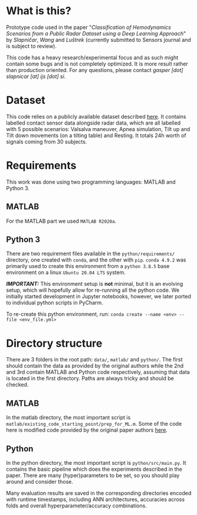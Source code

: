 # What is this?
Prototype code used in the paper "_Classification of Hemodynamics Scenarios from a Public Radar Dataset using a Deep Learning Approach_" by _Slapničar_, _Wang_ and _Luštrek_ (currently submitted to Sensors journal and is subject to review).

This code has a heavy research/experimental focus and as such might contain some bugs and is not completely optimized. It is more result rather than production oriented. For any questions, please contact _gasper [dot] slapnicar [at] ijs [dot] si_.

# Dataset
This code relies on a publicly available dataset described [here](https://www.nature.com/articles/s41597-020-00629-5). It contains labelled contact sensor data alongside radar data, which are all labelled with 5 possible scenarios: Valsalva maneuver, Apnea simulation, Tilt up and Tilt down movements (on a tilting table) and Resting. It totals 24h worth of signals coming from 30 subjects.

# Requirements
This work was done using two programming languages: MATLAB and Python 3.

## MATLAB
For the MATLAB part we used `MATLAB R2020a`.

## Python 3
There are two requirement files available in the `python/requirements/` directory, one created with `conda`, and the other with `pip`. `conda 4.9.2` was primarily used to create this environment from a `python 3.8.5` base environment on a linux `Ubuntu 20.04 LTS` system.

***IMPORTANT:*** This environment setup is **not** minimal, but it is an evolving setup, which will hopefully allow for re-running all the python code. We initially started development in Jupyter notebooks, however, we later ported to individual python scripts in PyCharm.

To re-create this python environment, run:
`conda create --name <env> --file <env_file.yml>`

# Directory structure
There are 3 folders in the root path: `data/`, `matlab/` and `python/`. The first should contain the data as provided by the original authors while the 2nd and 3rd contain MATLAB and Python code respectively, assuming that data is located in the first directory. Paths are always tricky and should be checked.

## MATLAB
In the matlab directory, the most important script is `matlab/existing_code_starting_point/prep_for_ML.m`. Some of the code here is modified code provided by the original paper authors [here](https://gitlab.com/sven_schellenberger/scidata_phase1).

## Python
In the python directory, the most important script is `python/src/main.py`. It contains the basic pipeline which does the experiments described in the paper. There are many (hyper)parameters to be set, so you should play around and consider those.

Many evaluation results are saved in the corresponding directories encoded with runtime timestamps, including ANN architectures, accuracies across folds and overall hyperparameter/accuracy combinations. 
